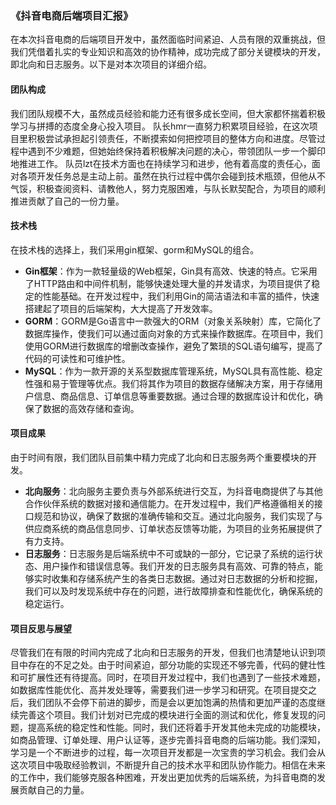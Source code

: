 ### 《抖音电商后端项目汇报》

  在本次抖音电商的后端项目开发中，虽然面临时间紧迫、人员有限的双重挑战，但我们凭借着扎实的专业知识和高效的协作精神，成功完成了部分关键模块的开发，即北向和日志服务。以下是对本次项目的详细介绍。

#### 团队构成
  我们团队规模不大，虽然成员经验和能力还有很多成长空间，但大家都怀揣着积极学习与拼搏的态度全身心投入项目。
队长hmr一直努力积累项目经验，在这次项目里积极尝试承担起引领责任，不断摸索如何把控项目的整体方向和进度。尽管过程中遇到不少难题，但她始终保持着积极解决问题的决心，带领团队一步一个脚印地推进工作。
队员lzt在技术方面也在持续学习和进步，他有着高度的责任心，面对各项开发任务总是主动上前。虽然在执行过程中偶尔会碰到技术瓶颈，但他从不气馁，积极查阅资料、请教他人，努力克服困难，与队长默契配合，为项目的顺利推进贡献了自己的一份力量。 

#### 技术栈
在技术栈的选择上，我们采用gin框架、gorm和MySQL的组合。

- **Gin框架**：作为一款轻量级的Web框架，Gin具有高效、快速的特点。它采用了HTTP路由和中间件机制，能够快速处理大量的并发请求，为项目提供了稳定的性能基础。在开发过程中，我们利用Gin的简洁语法和丰富的插件，快速搭建起了项目的后端架构，大大提高了开发效率。
- **GORM**：GORM是Go语言中一款强大的ORM（对象关系映射）库，它简化了数据库操作，使我们可以通过面向对象的方式来操作数据库。在项目中，我们使用GORM进行数据库的增删改查操作，避免了繁琐的SQL语句编写，提高了代码的可读性和可维护性。
- **MySQL**：作为一款开源的关系型数据库管理系统，MySQL具有高性能、稳定性强和易于管理等优点。我们将其作为项目的数据存储解决方案，用于存储用户信息、商品信息、订单信息等重要数据。通过合理的数据库设计和优化，确保了数据的高效存储和查询。

#### 项目成果
由于时间有限，我们团队目前集中精力完成了北向和日志服务两个重要模块的开发。

- **北向服务**：北向服务主要负责与外部系统进行交互，为抖音电商提供了与其他合作伙伴系统的数据对接和通信能力。在开发过程中，我们严格遵循相关的接口规范和协议，确保了数据的准确传输和交互。通过北向服务，我们实现了与供应商系统的商品信息同步、订单状态反馈等功能，为项目的业务拓展提供了有力支持。
- **日志服务**：日志服务是后端系统中不可或缺的一部分，它记录了系统的运行状态、用户操作和错误信息等。我们开发的日志服务具有高效、可靠的特点，能够实时收集和存储系统产生的各类日志数据。通过对日志数据的分析和挖掘，我们可以及时发现系统中存在的问题，进行故障排查和性能优化，确保系统的稳定运行。

#### 项目反思与展望
  尽管我们在有限的时间内完成了北向和日志服务的开发，但我们也清楚地认识到项目中存在的不足之处。由于时间紧迫，部分功能的实现还不够完善，代码的健壮性和可扩展性还有待提高。同时，在项目开发过程中，我们也遇到了一些技术难题，如数据库性能优化、高并发处理等，需要我们进一步学习和研究。在项目提交之后，我们团队不会停下前进的脚步，而是会以更加饱满的热情和更加严谨的态度继续完善这个项目。我们计划对已完成的模块进行全面的测试和优化，修复发现的问题，提高系统的稳定性和性能。同时，我们还将着手开发其他未完成的功能模块，如商品管理、订单处理、用户认证等，逐步完善抖音电商的后端功能。我们深知，学习是一个不断进步的过程，每一次项目开发都是一次宝贵的学习机会。我们会从这次项目中吸取经验教训，不断提升自己的技术水平和团队协作能力。相信在未来的工作中，我们能够克服各种困难，开发出更加优秀的后端系统，为抖音电商的发展贡献自己的力量。

